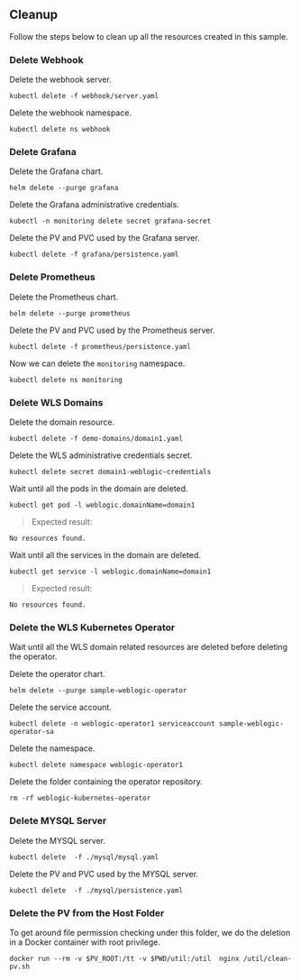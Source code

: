 ## Cleanup
Follow the steps below to clean up all the resources created in this sample.

### Delete Webhook
Delete the webhook server.
```
kubectl delete -f webhook/server.yaml
```
Delete the webhook namespace.
```
kubectl delete ns webhook
```

### Delete Grafana
Delete the Grafana chart.
```
helm delete --purge grafana
```

Delete the Grafana administrative credentials.
```
kubectl -n monitoring delete secret grafana-secret
```

Delete the PV and PVC used by the Grafana server.
```
kubectl delete -f grafana/persistence.yaml
```
### Delete Prometheus
Delete the Prometheus chart.
```
helm delete --purge prometheus
```

Delete the PV and PVC used by the Prometheus server.
```
kubectl delete -f prometheus/persistence.yaml
```

Now we can delete the `monitoring` namespace.
```
kubectl delete ns monitoring
```

### Delete WLS Domains
Delete the domain resource.
```
kubectl delete -f demo-domains/domain1.yaml
```

Delete the WLS administrative credentials secret.
```
kubectl delete secret domain1-weblogic-credentials
```

Wait until all the pods in the domain are deleted.
```
kubectl get pod -l weblogic.domainName=domain1
```
> Expected result:
```
No resources found.
```

Wait until all the services in the domain are deleted.
```
kubectl get service -l weblogic.domainName=domain1
```
> Expected result:
```
No resources found.
```

### Delete the WLS Kubernetes Operator
Wait until all the WLS domain related resources are deleted before deleting the operator.

Delete the operator chart.
```
helm delete --purge sample-weblogic-operator
```

Delete the service account.
```
kubectl delete -n weblogic-operator1 serviceaccount sample-weblogic-operator-sa
```

Delete the namespace.
```
kubectl delete namespace weblogic-operator1
```

Delete the folder containing the operator repository.
```
rm -rf weblogic-kubernetes-operator
```

### Delete MYSQL Server
Delete the MYSQL server.
```
kubectl delete  -f ./mysql/mysql.yaml
```

Delete the PV and PVC used by the MYSQL server.
```
kubectl delete  -f ./mysql/persistence.yaml
```

### Delete the PV from the Host Folder
To get around file permission checking under this folder, we do the deletion in a Docker container with root privilege.
```
docker run --rm -v $PV_ROOT:/tt -v $PWD/util:/util  nginx /util/clean-pv.sh
```
